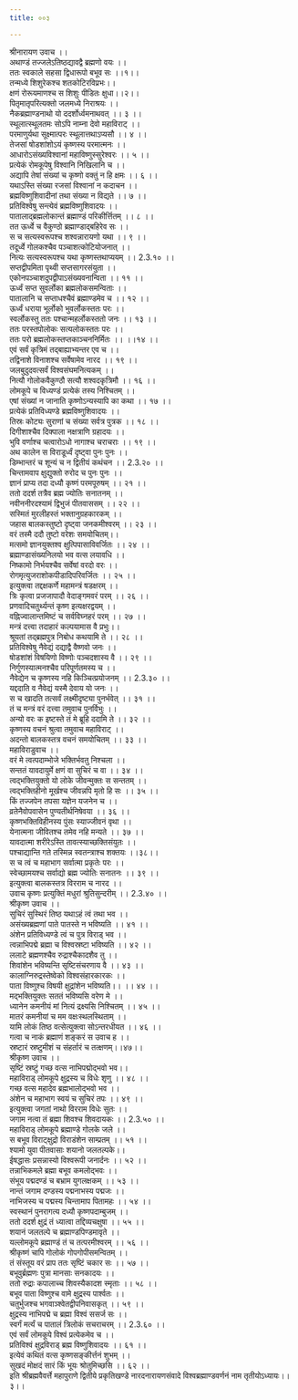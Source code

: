 ```yaml
---
title: ००३

---
```

श्रीनारायण उवाच ।।  
अथाण्डं तज्जलेऽतिष्ठद्यावद्वै ब्रह्मणो वयः ।।  
ततः स्वकाले सहसा द्विधारूपो बभूव सः ।।१।।  
तन्मध्ये शिशुरेकश्च शतकोटिरविप्रभः।।  
क्षणं रोरूयमाणश्च स शिशुः पीडितः क्षुधा।।२।।  
पितृमातृपरित्यक्तो जलमध्ये निराश्रयः ।।  
नैकब्रह्माण्डनाथो यो ददर्शोर्ध्वमनाथवत् ।। ३ ।।  
स्थूलात्स्थूलतमः सोऽपि नाम्ना देवो महाविराट् ।।  
परमाणुर्यथा सूक्ष्मात्परः स्थूलात्तथाऽप्यसौ ।। ४ ।।  
तेजसां षोडशांशोऽयं कृष्णस्य परमात्मनः ।।  
आधारोऽसंख्यविश्वानां महाविष्णुस्सुरेश्वरः ।। ५ ।।  
प्रत्येकं रोमकूपेषु विश्वानि निखिलानि च ।।  
अद्यापि तेषां संख्यां च कृष्णो वक्तुं न हि क्षमः ।। ६ ।।  
यथाऽस्ति संख्या रजसां विश्वानां न कदाचन ।।  
ब्रह्मविष्णुशिवादीनां तथा संख्या न विद्यते ।। ७ ।।  
प्रतिविश्वेषु सन्त्येवं ब्रह्मविष्णुशिवादयः ।।  
पातालाद्ब्रह्मलोकान्तं ब्रह्माण्डं परिकीर्त्तितम् ।। ८ ।।  
तत ऊर्ध्वे च वैकुण्ठो ब्रह्माण्डाद्बहिरेव सः ।।  
स च सत्यस्वरूपश्च शश्वन्नारायणो यथा ।। ९ ।।  
तदूर्ध्वे गोलकश्चैव पञ्चाशत्कोटियोजनात् ।।  
नित्यः सत्यस्वरूपश्च यथा कृष्णस्तथाप्ययम् ।। 2.3.१० ।।  
सप्तद्वीपमिता पृथ्वी सप्तसागरसंयुता ।।  
एकोनपञ्चाशदुपद्वीपाऽसंख्यवनान्विता ।। ११ ।।  
ऊर्ध्वं सप्त सुवर्लोका ब्रह्मलोकसमन्विताः ।।  
पातालानि च सप्ताधश्चैवं ब्रह्माण्डमेव च ।। १२ ।।  
ऊर्ध्वं धराया भूर्लोको भुवर्लोकस्ततः परः ।।  
स्वर्लोकस्तु ततः पश्चान्महर्लोकस्ततो जनः ।। १३ ।।  
ततः परस्तपोलोकः सत्यलोकस्ततः परः ।।  
ततः परो ब्रह्मलोकस्तप्तकाञ्चननिर्मितः ।। ।।१४ ।।  
एवं सर्वं कृत्रिमं तद्बाह्याभ्यन्तर एव च ।।  
तद्विनाशे विनाशश्च सर्वेषामेव नारद ।। १९ ।।  
जलबुदुदवत्सर्वं विश्वसंघमनित्यकम् ।।  
नित्यौ गोलोकवैकुण्ठौ सत्यौ शश्वदकृत्रिमौ ।। १६ ।।  
लोमकूपे च विध्यण्डं प्रत्येकं तस्य निश्चितम् ।।  
एषां संख्यां न जानाति कृष्णोऽन्यस्यापि का कथा ।। १७ ।।  
प्रत्येकं प्रतिविध्यण्डे ब्रह्मविष्णुशिवादयः ।।  
तिस्रः कोट्यः सुराणां च संख्या सर्वत्र पुत्रक ।। १८ ।।  
दिगीशाश्चैव दिक्पाला नक्षत्राणि ग्रहादयः ।।  
भुवि वर्णाश्च चत्वारोऽधो नागाश्च चराचराः ।। १९ ।।  
अथ कालेन स विराडूर्ध्वं दृष्ट्वा पुनः पुनः ।।  
डिम्भान्तरं च शून्यं च न द्वितीयं कथंचन ।। 2.3.२० ।।  
चिन्तामवाप क्षुद्युक्तो रुरोद च पुनः पुनः ।।  
ज्ञानं प्राप्य तदा दध्यौ कृष्णं परमपूरुषम् ।। २१ ।।  
ततो ददर्श तत्रैव ब्रह्म ज्योतिः सनातनम् ।।  
नवीननीरदश्यामं द्विभुजं पीतवाससम् ।। २२ ।।  
सस्मितं मुरलीहस्तं भक्तानुग्रहकारकम् ।।  
जहास बालकस्तुष्टो दृष्ट्वा जनकमीश्वरम् ।। २३ ।।  
वरं तस्मै ददौ तुष्टो वरेशः समयोचितम्।।  
मत्समो ज्ञानयुक्तश्व क्षुत्पिपासाविवर्जितः ।। २४ ।।  
ब्रह्माण्डासंख्यनिलयो भव वत्स लयावधि ।।  
निष्कामो निर्भयश्चैव सर्वेषां वरदो वरः ।।  
रोगमृत्युजराशोकपीडादिपरिवर्जितः ।। २५ ।।  
इत्युक्त्वा तद्दक्षकर्णे महामन्त्रं षडक्षरम् ।।  
त्रिः कृत्वा प्रजजापादौ वेदाङ्गमवरं परम् ।। २६ ।।  
प्रणवादिचतुर्थ्यन्तं कृष्ण इत्यक्षरद्वयम् ।।  
वह्निज्वालान्तमिष्टं च सर्वविघ्नहरं परम् ।। २७ ।।  
मन्त्रं दत्त्वा तदाहारं कल्पयामास वै प्रभुः।।  
श्रूयतां तद्ब्रह्मपुत्र निबोध कथयामि ते ।। २८ ।।  
प्रतिविश्वेषु नैवेद्यं दद्याद्वै वैष्णवो जनः ।।  
षोडशांशं विषयिणो विष्णोः पञ्चदशास्य वै ।। २९ ।।  
निर्गुणस्यात्मनश्चैव परिपूर्णतमस्य च ।।  
नैवेद्येन च कृष्णस्य नहि किञ्चित्प्रयोजनम् ।। 2.3.३० ।।  
यद्ददाति व नैवेद्यं यस्मै देवाय यो जनः ।।  
स च खादति तत्सर्वं लक्ष्मीदृष्ट्या पुनर्भवेत् ।। ३१ ।।  
तं च मन्त्रं वरं दत्त्वा तमुवाच पुनर्विभुः ।।  
अन्यो वरः क इष्टस्ते तं मे ब्रूहि ददामि ते ।। ३२ ।।  
कृष्णस्य वचनं श्रुत्वा तमुवाच महाविराट् ।।  
अदन्तो बालकस्तत्र वचनं समयोचितम् ।। ३३ ।।  
महाविराडुवाच ।।  
वरं मे त्वत्पदाम्भोजे भक्तिर्भवतु निश्चला ।।  
सन्ततं यावदायुर्मे क्षणं वा सुचिरं च वा ।। ३४ ।।  
त्वद्भक्तियुक्तो यो लोके जीवन्मुक्तः स सन्ततम् ।।  
त्वद्भक्तिहीनो मूर्खश्च जीवन्नपि मृतो हि सः ।। ३५ ।।  
किं तज्जपेन तपसा यज्ञेन यजनेन च ।।  
व्रतेनैवोपवासेन पुण्यतीर्थनिषेवया ।। ३६ ।।  
कृष्णभक्तिविहीनस्य पुंसः स्याज्जीवनं वृथा ।।  
येनात्मना जीवितश्च तमेव नहि मन्यते ।। ३७ ।।  
यावदात्मा शरीरेऽस्ति तावत्स्याच्छक्तिसंयुतः ।।  
पश्चाद्यान्ति गते तस्मिन्न स्वतन्त्राश्च शक्तयः ।।३८।।  
स च त्वं च महाभाग सर्वात्मा प्रकृतेः परः ।।  
स्वेच्छामयश्च सर्वाद्यो ब्रह्म ज्योतिः सनातनः ।। ३९ ।।  
इत्युक्त्वा बालकस्तत्र विरराम च नारद ।।  
उवाच कृष्णः प्रत्युक्तिं मधुरां श्रुतिसुन्दरीम् ।। 2.3.४० ।।  
श्रीकृष्ण उवाच ।।  
सुचिरं सुस्थिरं तिष्ठ यथाऽहं त्वं तथा भव ।।  
असंख्यब्रह्मणां पाते पातस्ते न भविष्यति ।। ४१ ।।  
अंशेन प्रतिविध्यण्डे त्वं च पुत्र विराड् भव ।।  
त्वन्नाभिपद्मे ब्रह्मा च विश्वस्रष्टा भविष्यति ।। ४२ ।।  
ललाटे ब्रह्मणश्चैव रुद्राश्चैकादशैव तु ।।  
शिवांशेन भविष्यन्ति सृष्टिसंचरणाय वै ।। ४३ ।।  
कालाग्निरुद्रस्तेष्वेको विश्वसंहारकारकः ।।  
पाता विष्णुश्च विषयी क्षुद्रांशेन भविष्यति।। ।। ४४ ।।  
मद्भक्तियुक्तः सततं भविष्यसि वरेण मे ।।  
ध्यानेन कमनीयं मां नित्यं द्रक्ष्यसि निश्चितम् ।। ४५ ।।  
मातरं कमनीयां च मम वक्षःस्थलस्थिताम् ।।  
यामि लोकं तिष्ठ वत्सेत्युक्त्वा सोऽन्तरधीयत ।। ४६ ।।  
गत्वा च नाकं ब्रह्माणं शङ्करं स उवाच ह ।।  
स्रष्टारं स्रष्टुमीशं च संहर्तारं च तत्क्षणम्।।४७।।  
श्रीकृष्ण उवाच ।।  
सृष्टिं स्रष्टुं गच्छ वत्स नाभिपद्मोद्भवो भव।।  
महाविराड् लोमकूपे क्षुद्रस्य च विधेः शृणु ।। ४८ ।।  
गच्छ वत्स महादेव ब्रह्मभालोद्भवो भव ।।  
अंशेन च महाभाग स्वयं च सुचिरं तपः ।। ४९ ।।  
इत्युक्त्वा जगतां नाथो विरराम विधेः सुतः ।।  
जगाम नत्वा तं ब्रह्मा शिवश्च शिवदायकः ।। 2.3.५० ।।  
महाविराड् लोमकूपे ब्रह्माण्डे गोलके जले ।।  
स बभूव विराट्क्षुद्रो विराडंशेन साम्प्रतम् ।। ५१ ।।  
श्यामो युवा पीतवासाः शयानो जलतल्पके।।  
ईषद्धासः प्रसन्नास्यो विश्वरूपी जनार्दनः ।। ५२ ।।  
तन्नाभिकमले ब्रह्मा बभूव कमलोद्भवः ।।  
संभूय पद्मदण्डं च बभ्राम युगलक्षकम् ।। ५३ ।।  
नान्तं जगाम दण्डस्य पद्मनाभस्य पद्मजः ।।  
नाभिजस्य च पद्मस्य चिन्तामाप पितामहः ।। ५४ ।।  
स्वस्थानं पुनरागत्य दध्यौ कृष्णपदाम्बुजम् ।।  
ततो ददर्श क्षुद्रं तं ध्यात्वा तद्दिव्यचक्षुषा ।। ५५ ।।  
शयानं जलतल्पे च ब्रह्माण्डपिण्डमावृते ।।  
यल्लोमकूपे ब्रह्माण्डं तं च तत्परमीश्वरम् ।। ५६ ।।  
श्रीकृष्णं चापि गोलोकं गोपगोपीसमन्वितम् ।।  
तं संस्तूय वरं प्राप ततः सृष्टिं चकार सः ।। ५७ ।।  
बभूवुर्ब्रह्मणः पुत्रा मानसाः सनकादयः ।।  
ततो रुद्राः कपालाच्च शिवस्यैकादश स्मृताः ।। ५८ ।।  
बभूव पाता विष्णुश्च वामे क्षुद्रस्य पार्श्वतः ।।  
चतुर्भुजश्च भगवाञ्श्वेतद्वीपनिवासकृत् ।। ५९ ।।  
क्षुद्रस्य नाभिपद्मे च ब्रह्मा विश्वं ससर्ज सः ।।  
स्वर्गं मर्त्यं च पातालं त्रिलोकं सचराचरम् ।। 2.3.६० ।।  
एवं सर्वं लोमकूपे विश्वं प्रत्येकमेव च ।।  
प्रतिविश्वं क्षुद्रविराड् ब्रह्म विष्णुशिवादयः ।। ६१ ।।  
इत्येवं कथितं वत्स कृष्णसङ्कीर्त्तनं शुभम् ।।  
सुखदं मोक्षदं सारं किं भूयः श्रोतुमिच्छसि ।। ६२ ।।  
इति श्रीब्रह्मवैवर्त्ते महापुराणे द्वितीये प्रकृतिखण्डे नारदनारायणसंवादे विश्वब्रह्माण्डवर्णनं नाम तृतीयोऽध्यायः।।३।।